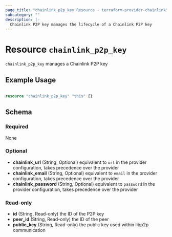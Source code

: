 ```yaml
---
page_title: "chainlink_p2p_key Resource - terraform-provider-chainlink"
subcategory: ""
description: |-
  Chainlink P2P key manages the lifecycle of a Chainlink P2P key
---
```


# Resource `chainlink_p2p_key`

`chainlink_p2p_key` manages a Chainlink P2P key

## Example Usage

```terraform

resource "chainlink_p2p_key" "this" {}

```

## Schema

### Required

None

### Optional

- **chainlink_url** (String, Optional) equivalent to `url` in the provider configuration, takes precedence over the provider
- **chainlink_email** (String, Optional) equivalent to `email` in the provider configuration, takes precedence over the provider
- **chainlink_password** (String, Optional) equivalent to `password` in the provider configuration, takes precedence over the provider

### Read-only

- **id** (String, Read-only) the ID of the P2P key
- **peer_id** (String, Read-only) the ID of the peer
- **public_key** (String, Read-only) the public key used within libp2p communication
